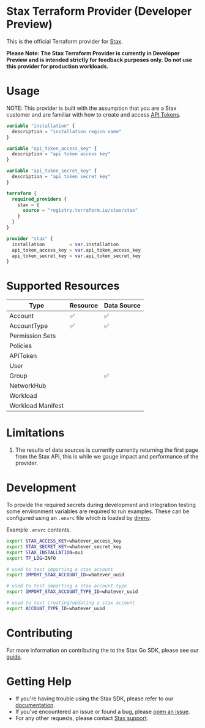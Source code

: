 # Stax Terraform Provider (Developer Preview)

This is the official Terraform provider for [Stax](https://www.stax.io/). 

**Please Note: The Stax Terraform Provider is currently in Developer Preview and is intended strictly for feedback purposes only. Do not use this provider for production workloads.**

# Usage

NOTE: This provider is built with the assumption that you are a Stax customer and are familiar with how to create and access [API Tokens](https://www.stax.io/developer/api-tokens/).


```terraform
variable "installation" {
  description = "installation region name"
}

variable "api_token_access_key" {
  description = "api token access key"
}

variable "api_token_secret_key" {
  description = "api token secret key"
}

terraform {
  required_providers {
    stax = {
      source = "registry.terraform.io/stax/stax"
    }
  }
}

provider "stax" {
  installation         = var.installation
  api_token_access_key = var.api_token_access_key
  api_token_secret_key = var.api_token_secret_key
}
```

# Supported Resources

| Type | Resource | Data Source
|---|---|---|
| Account | ✅ | ✅ 
| AccountType | ✅ | ✅
| Permission Sets |
| Policies |
| APIToken |
| User | 
| Group |  | ✅
| NetworkHub |
| Workload |
| Workload Manifest |

# Limitations 

1. The results of data sources is currently currently returning the first page from the Stax API, this is while we gauge impact and performance of the provider.

# Development

To provide the required secrets during development and integration testing some environment variables are required to run examples. These can be configured using an `.envrc` file which is loaded by [direnv](https://direnv.net/).

Example `.envrc` contents.

```bash
export STAX_ACCESS_KEY=whatever_access_key
export STAX_SECRET_KEY=whatever_secret_key
export STAX_INSTALLATION=au1
export TF_LOG=INFO

# used to test importing a stax account
export IMPORT_STAX_ACCOUNT_ID=whatever_uuid

# used to test importing a stax account type
export IMPORT_STAX_ACCOUNT_TYPE_ID=whatever_uuid

# used to test creating/updating a stax account
export ACCOUNT_TYPE_ID=whatever_uuid
```

# Contributing

For more information on contributing the to the Stax Go SDK, please see our [guide](https://github.com/stax-labs/terraform-provider-stax/blob/master/CONTRIBUTING.md).

# Getting Help

* If you're having trouble using the Stax SDK, please refer to our [documentation](https://www.stax.io/developer/api-tokens/).<br>
* If you've encountered an issue or found a bug, please [open an issue](https://github.com/stax-labs/stax-golang-sdk/issues).<br>
* For any other requests, please contact [Stax support](mailto:support@stax.io).